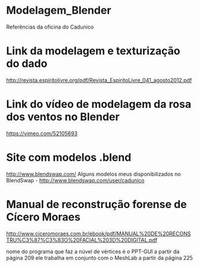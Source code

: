 # Modelagem_Blender
Referências da oficina do Cadunico

# Link da modelagem e texturização do dado
  http://revista.espiritolivre.org/pdf/Revista_EspiritoLivre_041_agosto2012.pdf

# Link do vídeo de modelagem da rosa dos ventos no Blender
  https://vimeo.com/52105693
  
# Site com modelos .blend
  http://www.blendswap.com/
  Alguns modelos meus disponibilizados no BlendSwap - http://www.blendswap.com/user/cadunico

# Manual de reconstrução forense de Cícero Moraes
  http://www.ciceromoraes.com.br/ebook/pdf/MANUAL%20DE%20RECONSTRU%C3%87%C3%83O%20FACIAL%203D%20DIGITAL.pdf
  
  nome do programa que faz a núvel de vértices é o  PPT-GUI a partir da página 209
  ele trabalha em conjunto com o MeshLab a partir da página 225
